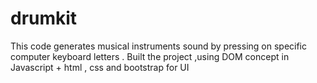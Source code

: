 # drumkit
This code generates  musical  instruments sound by pressing on specific computer keyboard letters . Built the project ,using DOM concept in Javascript + html , css and bootstrap for UI  
